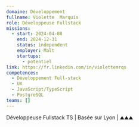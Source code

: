 ```yaml
---
domaine: Développement
fullname: Violette  Marquis
role: Développeuse Fullstack
missions:
  - start: 2024-04-08
    end: 2024-12-31
    status: independent
    employer: Malt
    startups:
      - potentiel
link: https://fr.linkedin.com/in/violettemrqs
competences:
  - Développement Full-stack
  - UX
  - JavaScript/TypeScript
  - PostgreSQL
teams: []
---
```

Développeuse Fullstack TS | Basée sur Lyon | ⛰️⛰️⛰️
